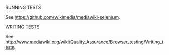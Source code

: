 RUNNING TESTS

See <https://github.com/wikimedia/mediawiki-selenium>.

WRITING TESTS

See <http://www.mediawiki.org/wiki/Quality_Assurance/Browser_testing/Writing_tests>.


